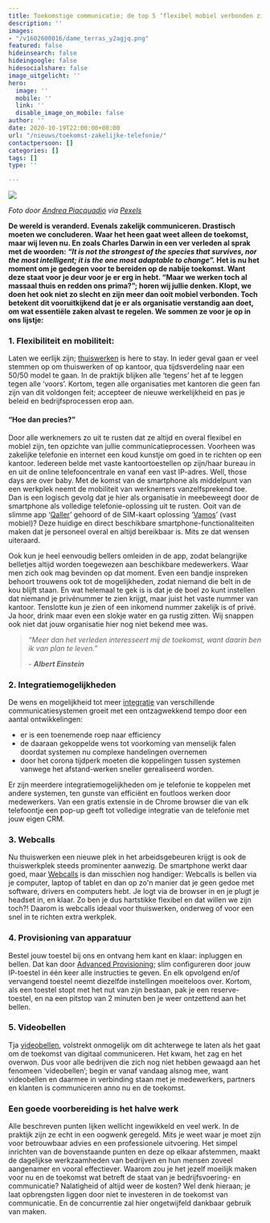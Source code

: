 ```yaml
---
title: Toekomstige communicatie; de top 5 ‘flexibel mobiel verbonden zijn’
description: ''
images:
- "/v1602600016/dame_terras_y2agjq.png"
featured: false
hideinsearch: false
hideingoogle: false
hidesocialshare: false
image_uitgelicht: ''
hero:
  image: ''
  mobile: ''
  link: ''
  disable_image_on_mobile: false
author: ''
date: 2020-10-19T22:00:00+00:00
url: "/nieuws/toekomst-zakelijke-telefonie/"
contactpersoon: []
categories: []
tags: []
type: ''

---
```

![](https://res.cloudinary.com/callvoip/image/upload/v1602600016/dame_terras_y2agjq.png)

_Foto door_ [_Andrea Piacquadio_](https://www.pexels.com/nl-nl/@olly) _via_ [_Pexels_](https://www.pexels.com/nl-nl/foto/afstandswerk-apparaat-bedrijf-blij-826349/?utm_content=attributionCopyText&utm_medium=referral&utm_source=pexels)

**De wereld is veranderd. Evenals zakelijk communiceren. Drastisch moeten we concluderen. Waar het heen gaat weet alleen de toekomst, maar wij leven nu. En zoals Charles Darwin in een ver verleden al sprak met de woorden: _“It is not the strongest of the species that survives, nor the most intelligent; it is the one most adaptable to change”._ Het is nu het moment om je gedegen voor te bereiden op de nabije toekomst. Want deze staat voor je deur voor je er erg in hebt. “Maar we werken toch al massaal thuis en redden ons prima?”; horen wij jullie denken. Klopt, we doen het ook niet zo slecht en zijn meer dan ooit mobiel verbonden. Toch betekent dit vooruitkijkend dat je er als organisatie verstandig aan doet, om wat essentiële zaken alvast te regelen. We sommen ze voor je op in ons lijstje:**

### 1. Flexibiliteit en mobiliteit:

Laten we eerlijk zijn; [thuiswerken](https://www.callvoip.nl/telefonie/thuiswerken/) is here to stay. In ieder geval gaan er veel stemmen op om thuiswerken of op kantoor, qua tijdsverdeling naar een 50/50 model te gaan. In de praktijk blijken alle ‘tegens’ het af te leggen tegen alle ‘voors’. Kortom, tegen alle organisaties met kantoren die geen fan zijn van dit voldongen feit; accepteer de nieuwe werkelijkheid en pas je beleid en bedrijfsprocessen erop aan.

#### “Hoe dan precies?”

Door alle werknemers zo uit te rusten dat ze altijd en overal flexibel en mobiel zijn, ten opzichte van jullie communicatieprocessen. Voorheen was zakelijke telefonie en internet een koud kunstje om goed in te richten op een kantoor. Iedereen belde met vaste kantoortoestellen op zijn/haar bureau in en uit de online telefooncentrale en vanaf een vast IP-adres. Well, those days are over baby. Met de komst van de smartphone als middelpunt van een werkplek neemt de mobiliteit van werknemers vanzelfsprekend toe. Dan is een logisch gevolg dat je hier als organisatie in meebeweegt door de smartphone als volledige telefonie-oplossing uit te rusten. Ooit van de slimme app ‘[Qaller](https://www.callvoip.nl/telefonie/qaller/)’ gehoord of de SIM-kaart oplossing ‘[Vamos](https://www.callvoip.nl/telefonie/vastmobiel/)’ (vast mobiel)? Deze huidige en direct beschikbare smartphone-functionaliteiten maken dat je personeel overal en altijd bereikbaar is. Mits ze dat wensen uiteraard.

Ook kun je heel eenvoudig bellers omleiden in de app, zodat belangrijke belletjes altijd worden toegewezen aan beschikbare medewerkers. Waar men zich ook mag bevinden op dat moment. Even een bandje inspreken behoort trouwens ook tot de mogelijkheden, zodat niemand die belt in de kou blijft staan. En wat helemaal te gek is is dat je de boel zo kunt instellen dat niemand je privénummer te zien krijgt, maar juist het vaste nummer van kantoor. Tenslotte kun je zien of een inkomend nummer zakelijk is of privé. Ja hoor, drink maar even een slokje water en ga rustig zitten. Wij snappen ook niet dat jouw organisatie hier nog niet bekend mee was.

> _“Meer dan het verleden interesseert mij de toekomst, want daarin ben ik van plan te leven.”_
>
> _- **Albert Einstein**_

### 2. Integratiemogelijkheden

De wens en mogelijkheid tot meer [integratie](https://www.callvoip.nl/telefonie/thuiswerken/) van verschillende communicatiesystemen groeit met een ontzagwekkend tempo door een aantal ontwikkelingen:

* er is een toenemende roep naar efficiency
* de daaraan gekoppelde wens tot voorkoming van menselijk falen doordat systemen nu complexe handelingen overnemen
* door het corona tijdperk moeten die koppelingen tussen systemen vanwege het afstand-werken sneller gerealiseerd worden.

Er zijn meerdere integratiemogelijkheden om je telefonie te koppelen met andere systemen, ten gunste van efficiënt en foutloos werken door medewerkers. Van een gratis extensie in de Chrome browser die van elk telefoontje een pop-up geeft tot volledige integratie van de telefonie met jouw eigen CRM.

### 3. Webcalls

Nu thuiswerken een nieuwe plek in het arbeidsgebeuren krijgt is ook de thuiswerkplek steeds prominenter aanwezig. De smartphone werkt daar goed, maar [Webcalls](https://www.callvoip.nl/telefonie/functionaliteiten/webcalls/) is dan misschien nog handiger: Webcalls is bellen via je computer, laptop of tablet en dan op zo'n manier dat je geen gedoe met software, drivers en computers hebt. Je logt via de browser in en je plugt je headset in, en klaar. Zo ben je dus hartstikke flexibel en dat willen we zijn toch?! Daarom is webcalls ideaal voor thuiswerken, onderweg of voor een snel in te richten extra werkplek.

### 4. Provisioning van apparatuur

Bestel jouw toestel bij ons en ontvang hem kant en klaar: inpluggen en bellen. Dat kan door [Advanced Provisioning](https://www.callvoip.nl/telefonie/functionaliteiten/toestelconfiguratie/); slim configureren door jouw IP-toestel in één keer alle instructies te geven. En elk opvolgend en/of vervangend toestel neemt diezelfde instellingen moeiteloos over. Kortom, als een toestel stopt met het nut van zijn bestaan, pak je een reserve-toestel, en na een pitstop van 2 minuten ben je weer ontzettend aan het bellen.

### 5. Videobellen

Tja [videobellen](https://www.callvoip.nl/telefonie/functionaliteiten/yealink-meeting/), volstrekt onmogelijk om dit achterwege te laten als het gaat om de toekomst van digitaal communiceren. Het kwam, het zag en het overwon. Dus voor alle bedrijven die zich nog niet hebben gewaagd aan het fenomeen ‘videobellen’; begin er vanaf vandaag alsnog mee, want videobellen en daarmee in verbinding staan met je medewerkers, partners en klanten is communiceren anno nu en de toekomst.

### Een goede voorbereiding is het halve werk

Alle beschreven punten lijken wellicht ingewikkeld en veel werk. In de praktijk zijn ze echt in een oogwenk geregeld. Mits je weet waar je moet zijn voor betrouwbaar advies en een professionele uitvoering. Het simpel inrichten van de bovenstaande punten en deze op elkaar afstemmen, maakt de dagelijkse werkzaamheden van bedrijven en hun mensen zoveel aangenamer en vooral effectiever. Waarom zou je het jezelf moeilijk maken voor nu en de toekomst wat betreft de staat van je bedrijfsvoering- en communicatie? Nalatigheid of altijd weer de kosten? Wel denk hieraan; je laat opbrengsten liggen door niet te investeren in de toekomst van communicatie. En de concurrentie zal hier ongetwijfeld dankbaar gebruik van maken.